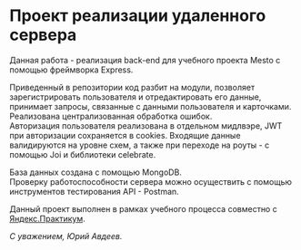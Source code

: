 # Проект реализации удаленного сервера  

Данная работа - реализация back-end для учебного проекта Mesto с помощью фреймворка Express.    

Приведенный в репозитории код разбит на модули, позволяет зарегистрировать пользователя и отредактировать его данные, принимает запросы, связанные с данными пользователя и карточками. Реализована централизованная обработка ошибок.  
Авторизация пользователя реализована в отдельном мидлвэре, JWT при авторизации сохраняется в cookies.
Входящие данные валидируются на уровне схем, а также при переходе на роуты - с помощью Joi и библиотеки celebrate.    

База данных создана с помощью MongoDB.    
Проверку работоспособности сервера можно осуществить с помощью инструментов тестирования API - Postman.    

Данный проект выполнен в рамках учебного процесса совместно с [Яндекс.Практикум](https://praktikum.yandex.ru/).

_С уважением, Юрий Авдеев._
